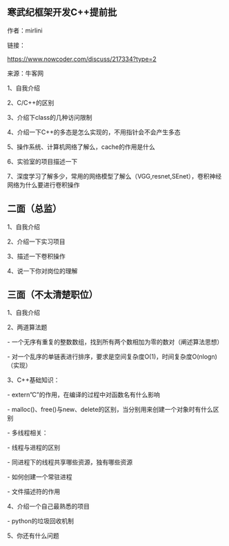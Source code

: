 ## 寒武纪框架开发C++提前批

作者：mirlini

链接：

https://www.nowcoder.com/discuss/217334?type=2

来源：牛客网

1、自我介绍



 

2、C/C++的区别



 

3、介绍下class的几种访问限制



 

4、介绍一下C++的多态是怎么实现的，不用指针会不会产生多态



 

5、操作系统、计算机网络了解么，cache的作用是什么



 

6、实验室的项目描述一下



 

7、深度学习了解多少，常用的网络模型了解么（VGG,resnet,SEnet），卷积神经网络为什么要进行卷积操作



 

## 二面（总监）

1、自我介绍 



 

2、介绍一下实习项目



 

3、描述一下卷积操作



 

4、说一下你对岗位的理解

## 三面（不太清楚职位）

1、自我介绍

 

2、两道算法题 

\- 一个无序有重复的整数数组，找到所有两个数相加为零的数对（阐述算法思想） 

\- 对一个乱序的单链表进行排序，要求是空间复杂度O(1)，时间复杂度O(nlogn)（实现） 

3、C++基础知识： 

\- extern”C”的作用，在编译的过程中对函数名有什么影响 

\- malloc()、free()与new、delete的区别，当分别用来创建一个对象时有什么区别 

\- 多线程相关： 

\- 线程与进程的区别 

\- 同进程下的线程共享哪些资源，独有哪些资源 

\- 如何创建一个常驻进程 

\- 文件描述符的作用 

4、介绍一个自己最熟悉的项目 

\- python的垃圾回收机制 

5、你还有什么问题 

